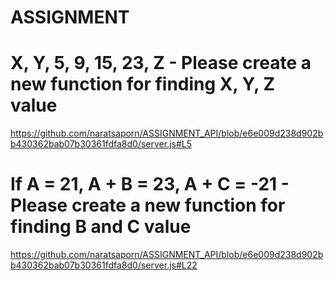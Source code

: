 # ASSIGNMENT

# X, Y, 5, 9, 15, 23, Z  - Please create a new function for finding X, Y, Z value
https://github.com/naratsaporn/ASSIGNMENT_API/blob/e6e009d238d902bb430362bab07b30361fdfa8d0/server.js#L5

# If A = 21, A + B = 23, A + C = -21 - Please create a new function for finding B and C value
https://github.com/naratsaporn/ASSIGNMENT_API/blob/e6e009d238d902bb430362bab07b30361fdfa8d0/server.js#L22
